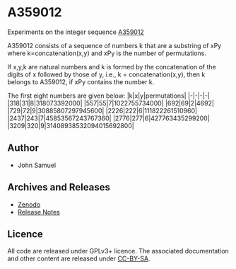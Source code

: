 # A359012
Experiments on the integer sequence [A359012](https://oeis.org/A359012)

A359012 consists of a sequence of numbers k that are a substring of xPy where k=concatenation(x,y) and xPy is the number of permutations.

If x,y,k are natural numbers and k is formed by the concatenation of the digits of x followed by those of y, i.e., k = concatenation(x,y), then k belongs to A359012, if xPy contains the number k.


The first eight numbers are given below:
|k|x|y|permutations|
|-|-|-|-|
|318|31|8|318073392000|
|557|55|7|1022755734000|
|692|69|2|4692|
|729|72|9|30885807297945600|
|2226|222|6|111822261510960|
|2437|243|7|45853567243767360|
|2776|277|6|427763435299200|
|3209|320|9|31408938532094015692800|

## Author
- John Samuel

## Archives and Releases
- [Zenodo](https://doi.org/10.5281/zenodo.7513671)
- [Release Notes](RELEASE.md)

## Licence
All code are released under GPLv3+ licence. The associated documentation and other content are released under [CC-BY-SA](http://creativecommons.org/licenses/by-sa/4.0/).
